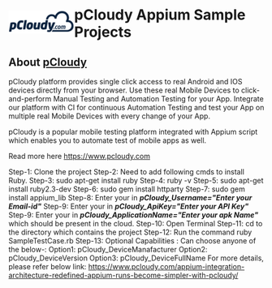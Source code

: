 <h1 style="display:flex;flex-direction:row;align-items: center;"><a target="_blank" rel="noopener noreferrer" href="https://www.pcloudy.com"><img src="/images/pcloudy.png" style="max-width:100%;"></a><span>pCloudy Appium Sample Projects</span></h1>

## About [pCloudy](https://www.pcloudy.com)

pCloudy platform provides single click access to real Android and IOS devices directly from your browser. Use these real Mobile Devices to click-and-perform Manual Testing and Automation Testing for your App. Integrate our platform with CI for continuous Automation Testing and test your App on multiple real Mobile Devices with every change of your App.

pCloudy is a popular mobile testing platform integrated with Appium script which enables you to automate test of mobile apps as well.

Read more here https://www.pcloudy.com

Step-1: Clone the project
Step-2: Need to add following cmds to install Ruby.
Step-3: sudo apt-get install ruby
Step-4: ruby -v
Step-5: sudo apt-get install ruby2.3-dev
Step-6: sudo gem install httparty
Step-7: sudo gem install appium_lib
Step-8: Enter your <MailId> in ***pCloudy_Username="Enter your Email-id"***
Step-9: Enter your <ApiKey> in ***pCloudy_ApiKey="Enter your API Key"***
Step-9: Enter your <apk> in ***pCloudy_ApplicationName="Enter your apk Name"*** which should be present in the cloud.
Step-10: Open Terminal
Step-11: cd to the directory which contains the project
Step-12: Run the command ruby SampleTestCase.rb
Step-13: Optional Capabilities : Can choose anyone of the below-:
Option1: pCloudy_DeviceManafacturer
Option2: pCloudy_DeviceVersion
Option3: pCloudy_DeviceFullName
For more details, please refer below link: https://www.pcloudy.com/appium-integration-architecture-redefined-appium-runs-become-simpler-with-pcloudy/
